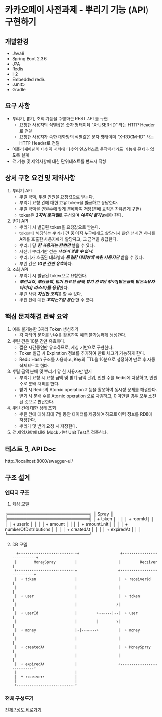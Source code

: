 # 카카오페이 사전과제 - 뿌리기 기능 (API) 구현하기

## 개발환경
- Java8
- Spring Boot 2.3.6
- JPA
- Redis
- H2
- Embedded redis
- Junit5
- Gradle

## 요구 사항
* 뿌리기, 받기, 조회 기능을 수행하는 REST API 를 구현
    * 요청한 사용자의 식별값은 숫자 형태이며 "X-USER-ID" 라는 HTTP Header로 전달
    * 요청한 사용자가 속한 대화방의 식별값은 문자 형태이며 "X-ROOM-ID" 라는 HTTP Header로 전달
* 어플리케이션이 다수의 서버에 다수의 인스턴스로 동작하더라도 기능에 문제가 없도록 설계
* 각 기능 및 제약사항에 대한 단위테스트를 반드시 작성

## 상세 구현 요건 및 제약사항
1. 뿌리기 API
    * 뿌릴 금액, 뿌릴 인원을 요청값으로 받는다.
    * 뿌리기 요청 건에 대한 고유 token을 발급하고 응답한다.
    * 뿌릴 금액을 인원수에 맞게 분배하여 저장(분배 로직은 자유롭게 구현)
    * token은 ***3자리 문자열***로 구성되며 ***예측이 불가능***해야 한다.
2. 받기 API
    * 뿌리기 시 발급된 token을 요청값으로 받는다.
    * token에 해당하는 뿌리기 건 중 아직 누구에게도 할당되지 않은 분배건 하나를 API를 호출한 사용자에게 할당하고, 그 금액을 응답한다.
    * 뿌리기 당 ***한 사용자는 한번만*** 받을 수 있다.
    * 자신이 뿌리기한 건은 ***자신이 받을 수 없다***.
    * 뿌리기가 호출된 대화방과 ***동일한 대화방에 속한 사용자만*** 받을 수 있다.
    * 뿌린 건은 ***10분 간만 유효***하다.
3. 조회 API
    * 뿌리기 시 발급된 token으로 요청한다.
    * ***뿌린시각, 뿌린금액, 받기 완료된 금액,받기 완료된 정보([받은금액,받은사용자 아이디] 리스트)를 응답***한다.
    * 뿌린 사람 ***자신만 조회***를 할 수 있다.
    * 뿌린 건에 대한 ***조회는 7일 동안*** 할 수 있다.
    
## 핵심 문제해결 전략 요약
1. 예측 불가능한 3자리 Token 생성하기
    * 각 자리의 문자를 난수를 활용하여 예측 불가능하게 생성한다.
2. 뿌린 건은 10분 간만 유효하다.
    * 짧은 시간동안만 유효하므로, 캐싱 기반으로 구현한다.
    * Token 발급 시 Expiration 정보를 추가하여 만료 체크가 가능하게 한다.
    * Redis Hash 구조를 사용하고, Key의 TTL을 10분으로 설정하여 만료 후 자동 삭제되도록 한다.
3. 뿌릴 금액 분배 및 뿌리기 당 한 사용자만 받기
    * 뿌리기 요청 시 요청 금액 및 받기 금액 단위, 인원 수를 Redis에 저장하고, 인원 수로 분배 처리를 한다.
    * 받기 시 Redis의 Atomic operation 기능을 활용하여 동시성 문제를 해결한다.
    * 받기 시 분배 수를 Atomic operation 으로 차감하고, 0 미만일 경우 모두 소진된 것으로 판단한다.
4. 뿌린 건에 대한 상태 조회
    * 뿌린 건에 대해 최대 7일 동안 데이터를 제공해야 하므로 이력 정보를 RDB에 저장한다.
    * 뿌리기 및 받기 요청 시 저장한다.
5. 각 제약사항에 대해 Mock 기반 Unit Test로 검증한다.

## 테스트 및 API Doc
http://localhost:8000/swagger-ui/

## 구조 설계
### 엔티티 구조
1. 캐싱 모델

╔═══════════════════════════╗
║           Spray           ║
╠═══════════════════════════╣
│  + token                  │
│                           │
│  + roomId                 │
│                           │
│  + userId                 │
│                           │
│  + amount                 │
│                           │
│  + amountUnit             │
│                           │
│  + numberOfDistributions  │
│                           │
│  + createdAt              │
│                           │
│  + expiredAt              │
│                           │
└───────────────────────────┘

2. DB 모델

	     +---------------------------+                   +---------------------------+
        |        MoneySpray         |                   |         Receiver          |
        +---------------------------+                   +---------------------------+
        |  + token                  |                   |  + receiverId             |
        |                           |                   |                           |
        |  + user                   |                   |  + token                  |
        |                           |                  /|                           |
        |  + userId                 |         +------|--|  + user                   |
        |                           |         |        \|                           |
        |  + money                  |-|-------+         |  + money                  |
        |                           |                   |                           |
        |  + createdAt              |                   |  + MoneySpray             |
        |                           |                   |                           |
        |  + expiredAt              |                   +---------------------------+
        |                           |
        |  + receivers              |
        |                           |
        +---------------------------+                                             

### 전체 구성도기
[전체구성도 바로가기](전체구성도.pdf)                                       
